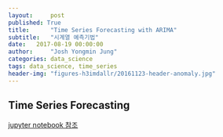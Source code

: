 ```yaml
---
layout:     post
published: True
title:      "Time Series Forecasting with ARIMA"
subtitle:   "시계열 예측기법"
date:   2017-08-19 00:00:00
author:     "Josh Yongmin Jung"
categories: data_science
tags: data_science, time_series
header-img: "figures-h3imdallr/20161123-header-anomaly.jpg"
---
```


## Time Series Forecasting

[jupyter notebook 참조](http://nbviewer.jupyter.org/github/h3imdallr/Portfolio-DataAnalysis/blob/master/TimeS_Analysis/timeseries_forecast.ipynb)

